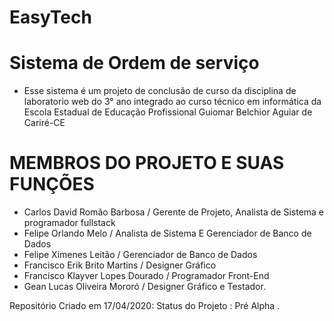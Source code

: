 # EasyTech
# Sistema de Ordem de serviço 
* Esse sistema é um projeto de conclusão de curso da disciplina de laboratorio web do 3° ano integrado ao curso técnico em informática da Escola Estadual de Educação Profissional Guiomar Belchior Aguiar de Cariré-CE 

# MEMBROS DO PROJETO E SUAS FUNÇÕES 
* Carlos David Romão Barbosa / Gerente de Projeto, Analista de Sistema e programador fullstack
* Felipe Orlando Melo / Analista de Sistema E Gerenciador de Banco de Dados
* Felipe Ximenes Leitão / Gerenciador de Banco de Dados
* Francisco Erik Brito Martins / Designer Gráfico 
* Francisco Klayver Lopes Dourado / Programador Front-End 
* Gean Lucas Oliveira Mororó / Designer Gráfico e Testador.

Repositório Criado em 17/04/2020: Status do Projeto : Pré Alpha . 
